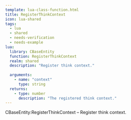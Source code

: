 ```yaml
---
template: lua-class-function.html
title: RegisterThinkContext
icon: lua-shared
tags:
  - lua
  - shared
  - needs-verification
  - needs-example
lua:
  library: CBaseEntity
  function: RegisterThinkContext
  realm: shared
  description: "Register think context."
  
  arguments:
    - name: "context"
      type: string
  returns:
    - type: number
      description: "The registered think context."
---
```


<div class="lua__search__keywords">
CBaseEntity:RegisterThinkContext &#x2013; Register think context.
</div>
